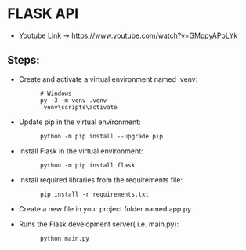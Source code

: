 # FLASK API
- Youtube Link -> https://www.youtube.com/watch?v=GMppyAPbLYk 
## Steps:
- Create and activate a virtual environment named .venv:

            # Windows
            py -3 -m venv .venv
            .venv\scripts\activate
- Update pip in the virtual environment:


            python -m pip install --upgrade pip
- Install Flask in the virtual environment:

            python -m pip install flask
- Install required libraries from the requirements file:

            pip install -r requirements.txt
- Create a new file in your project folder named app.py
<!-- - Runs the Flask development server(i.e. app.py):

            python -m flask run -->

- Runs the Flask development server( i.e.  main.py):

            python main.py